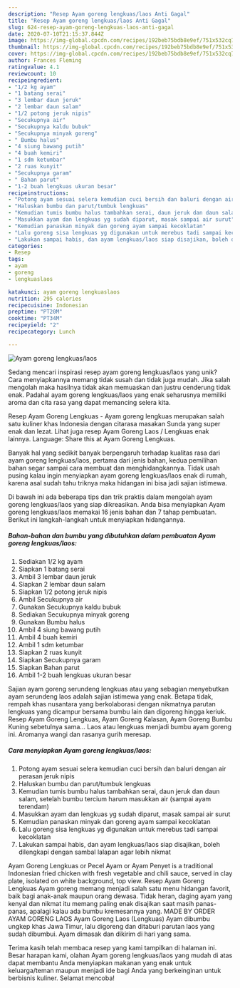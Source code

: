 ```yaml
---
description: "Resep Ayam goreng lengkuas/laos Anti Gagal"
title: "Resep Ayam goreng lengkuas/laos Anti Gagal"
slug: 624-resep-ayam-goreng-lengkuas-laos-anti-gagal
date: 2020-07-10T21:15:37.844Z
image: https://img-global.cpcdn.com/recipes/192beb75bdb8e9ef/751x532cq70/ayam-goreng-lengkuaslaos-foto-resep-utama.jpg
thumbnail: https://img-global.cpcdn.com/recipes/192beb75bdb8e9ef/751x532cq70/ayam-goreng-lengkuaslaos-foto-resep-utama.jpg
cover: https://img-global.cpcdn.com/recipes/192beb75bdb8e9ef/751x532cq70/ayam-goreng-lengkuaslaos-foto-resep-utama.jpg
author: Frances Fleming
ratingvalue: 4.1
reviewcount: 10
recipeingredient:
- "1/2 kg ayam"
- "1 batang serai"
- "3 lembar daun jeruk"
- "2 lembar daun salam"
- "1/2 potong jeruk nipis"
- "Secukupnya air"
- "Secukupnya kaldu bubuk"
- "Secukupnya minyak goreng"
- " Bumbu halus"
- "4 siung bawang putih"
- "4 buah kemiri"
- "1 sdm ketumbar"
- "2 ruas kunyit"
- "Secukupnya garam"
- " Bahan parut"
- "1-2 buah lengkuas ukuran besar"
recipeinstructions:
- "Potong ayam sesuai selera kemudian cuci bersih dan baluri dengan air perasan jeruk nipis"
- "Haluskan bumbu dan parut/tumbuk lengkuas"
- "Kemudian tumis bumbu halus tambahkan serai, daun jeruk dan daun salam, setelah bumbu tercium harum masukkan air (sampai ayam terendam)"
- "Masukkan ayam dan lengkuas yg sudah diparut, masak sampai air surut"
- "Kemudian panaskan minyak dan goreng ayam sampai kecoklatan"
- "Lalu goreng sisa lengkuas yg digunakan untuk merebus tadi sampai kecoklatan"
- "Lakukan sampai habis, dan ayam lengkuas/laos siap disajikan, boleh dilengkapi dengan sambal lalapan agar lebih nikmat"
categories:
- Resep
tags:
- ayam
- goreng
- lengkuaslaos

katakunci: ayam goreng lengkuaslaos 
nutrition: 295 calories
recipecuisine: Indonesian
preptime: "PT20M"
cooktime: "PT34M"
recipeyield: "2"
recipecategory: Lunch

---
```



![Ayam goreng lengkuas/laos](https://img-global.cpcdn.com/recipes/192beb75bdb8e9ef/751x532cq70/ayam-goreng-lengkuaslaos-foto-resep-utama.jpg)

Sedang mencari inspirasi resep ayam goreng lengkuas/laos yang unik? Cara menyiapkannya memang tidak susah dan tidak juga mudah. Jika salah mengolah maka hasilnya tidak akan memuaskan dan justru cenderung tidak enak. Padahal ayam goreng lengkuas/laos yang enak seharusnya memiliki aroma dan cita rasa yang dapat memancing selera kita.

Resep Ayam Goreng Lengkuas - Ayam goreng lengkuas merupakan salah satu kuliner khas Indonesia dengan citarasa masakan Sunda yang super enak dan lezat. Lihat juga resep Ayam Goreng Laos / Lengkuas enak lainnya. Language: Share this at Ayam Goreng Lengkuas.

Banyak hal yang sedikit banyak berpengaruh terhadap kualitas rasa dari ayam goreng lengkuas/laos, pertama dari jenis bahan, kedua pemilihan bahan segar sampai cara membuat dan menghidangkannya. Tidak usah pusing kalau ingin menyiapkan ayam goreng lengkuas/laos enak di rumah, karena asal sudah tahu triknya maka hidangan ini bisa jadi sajian istimewa.


Di bawah ini ada beberapa tips dan trik praktis dalam mengolah ayam goreng lengkuas/laos yang siap dikreasikan. Anda bisa menyiapkan Ayam goreng lengkuas/laos memakai 16 jenis bahan dan 7 tahap pembuatan. Berikut ini langkah-langkah untuk menyiapkan hidangannya.

<!--inarticleads1-->

##### Bahan-bahan dan bumbu yang dibutuhkan dalam pembuatan Ayam goreng lengkuas/laos:

1. Sediakan 1/2 kg ayam
1. Siapkan 1 batang serai
1. Ambil 3 lembar daun jeruk
1. Siapkan 2 lembar daun salam
1. Siapkan 1/2 potong jeruk nipis
1. Ambil Secukupnya air
1. Gunakan Secukupnya kaldu bubuk
1. Sediakan Secukupnya minyak goreng
1. Gunakan  Bumbu halus
1. Ambil 4 siung bawang putih
1. Ambil 4 buah kemiri
1. Ambil 1 sdm ketumbar
1. Siapkan 2 ruas kunyit
1. Siapkan Secukupnya garam
1. Siapkan  Bahan parut
1. Ambil 1-2 buah lengkuas ukuran besar


Sajian ayam goreng serundeng lengkuas atau yang sebagian menyebutkan ayam serundeng laos adalah sajian istimewa yang enak. Betapa tidak, rempah khas nusantara yang berkolaborasi dengan nikmatnya parutan lengkuas yang dicampur bersama bumbu lain dan digoreng hingga keriuk. Resep Ayam Goreng Lengkuas, Ayam Goreng Kalasan, Ayam Goreng Bumbu Kuning sebetulnya sama… Laos atau lengkuas menjadi bumbu ayam goreng ini. Aromanya wangi dan rasanya gurih meresap. 

<!--inarticleads2-->

##### Cara menyiapkan Ayam goreng lengkuas/laos:

1. Potong ayam sesuai selera kemudian cuci bersih dan baluri dengan air perasan jeruk nipis
1. Haluskan bumbu dan parut/tumbuk lengkuas
1. Kemudian tumis bumbu halus tambahkan serai, daun jeruk dan daun salam, setelah bumbu tercium harum masukkan air (sampai ayam terendam)
1. Masukkan ayam dan lengkuas yg sudah diparut, masak sampai air surut
1. Kemudian panaskan minyak dan goreng ayam sampai kecoklatan
1. Lalu goreng sisa lengkuas yg digunakan untuk merebus tadi sampai kecoklatan
1. Lakukan sampai habis, dan ayam lengkuas/laos siap disajikan, boleh dilengkapi dengan sambal lalapan agar lebih nikmat


Ayam Goreng Lengkuas or Pecel Ayam or Ayam Penyet is a traditional Indonesian fried chicken with fresh vegetable and chili sauce, served in clay plate, isolated on white background, top view. Resep Ayam Goreng Lengkuas Ayam goreng memang menjadi salah satu menu hidangan favorit, baik bagi anak-anak maupun orang dewasa. Tidak heran, daging ayam yang kenyal dan nikmat itu memang paling enak disajikan saat masih panas-panas, apalagi kalau ada bumbu kremesannya yang. MADE BY ORDER AYAM GORENG LAOS Ayam Goreng Laos (Lengkuas) Ayam dibumbu ungkep khas Jawa Timur, lalu digoreng dan ditaburi parutan laos yang sudah dibumbui. Ayam dimasak dan dikirim di hari yang sama. 

Terima kasih telah membaca resep yang kami tampilkan di halaman ini. Besar harapan kami, olahan Ayam goreng lengkuas/laos yang mudah di atas dapat membantu Anda menyiapkan makanan yang enak untuk keluarga/teman maupun menjadi ide bagi Anda yang berkeinginan untuk berbisnis kuliner. Selamat mencoba!
